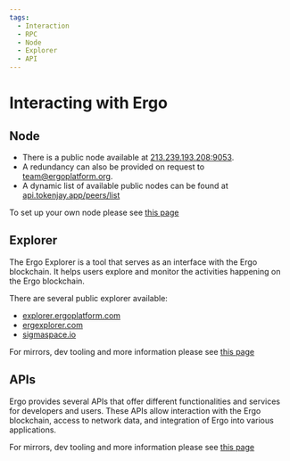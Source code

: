 ```yaml
---
tags:
  - Interaction
  - RPC
  - Node
  - Explorer
  - API
---
```


# Interacting with Ergo

## Node

- There is a public node available at [213.239.193.208:9053](http://213.239.193.208:9053). 
- A redundancy can also be provided on request to team@ergoplatform.org. 
- A dynamic list of available public nodes can be found at [api.tokenjay.app/peers/list](http://api.tokenjay.app/peers/list)

To set up your own node please see [this page](install.md)


## Explorer

The Ergo Explorer is a tool that serves as an interface with the Ergo blockchain. It helps users explore and monitor the activities happening on the Ergo blockchain.

There are several public explorer available:

- [explorer.ergoplatform.com](https://explorer.ergoplatform.com/)
- [ergexplorer.com](https://ergexplorer.com/)
- [sigmaspace.io](https://sigmaspace.io/)

For mirrors, dev tooling and more information please see [this page](explorer.md)

## APIs

Ergo provides several APIs that offer different functionalities and services for developers and users. These APIs allow interaction with the Ergo blockchain, access to network data, and integration of Ergo into various applications.

For mirrors, dev tooling and more information please see [this page](api.md)
